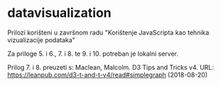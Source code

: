# datavisualization
Prilozi korišteni u završnom radu "Korištenje JavaScripta kao tehnika vizualizacije podataka"

Za priloge 5. i 6., 7. i 8. te 9. i 10. potreban je lokalni server.

Prilog 7. i 8. preuzeti s: Maclean, Malcolm. D3 Tips and Tricks v4. URL: https://leanpub.com/d3-t-and-t-v4/read#simplegraph (2018-08-20)
